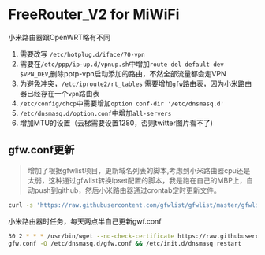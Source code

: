 FreeRouter_V2 for MiWiFi
=============
小米路由器跟OpenWRT略有不同

1. 需要改写 `/etc/hotplug.d/iface/70-vpn`
2. 需要在`/etc/ppp/ip-up.d/vpnup.sh`中增加`route del default dev $VPN_DEV`,删除pptp-vpn启动添加的路由，不然全部流量都会走VPN
3. 为避免冲突，`/etc/iproute2/rt_tables` 需要增加`gfw`路由表，因为小米路由器已经存在一个`vpn`路由表
4. `/etc/config/dhcp`中需要增加`option conf-dir '/etc/dnsmasq.d'`
5. `/etc/dnsmasq.d/option.conf`中增加`all-servers`
6. 增加MTU的设置（云梯需要设置1280，否则twitter图片看不了)

## gfw.conf更新
> 增加了根据gfwlist项目，更新域名列表的脚本,考虑到小米路由器cpu还是太弱，这种通过gfwlist转换ipset配置的脚本，我是跑在自己的MBP上，自动push到github，然后小米路由器通过crontab定时更新文件。

```bash
curl -s 'https://raw.githubusercontent.com/gfwlist/gfwlist/master/gfwlist.txt' | base64 -D | grep --color=none -vE "(aspx?|dotn|exe|fan|html?|php|zh)$" | grep --color=none -oE "[a-z0-9]([a-z0-9_\.\-]*[a-z0-9])?\.[a-z]{2,4}" | sort -u | awk '{printf("ipset=/%s/gfw\nserver=/%s/8.8.8.8\n",$0,$0)}' > etc/dnsmasq.d/gfw.conf
```

小米路由器时任务，每天两点半自己更新gwf.conf

```bash
30 2 * * * /usr/bin/wget --no-check-certificate https://raw.githubusercontent.com/davidhoo/FreeRouter_V2/master/MiWiFi/etc/dnsmasq.d/
gfw.conf -O /etc/dnsmasq.d/gfw.conf && /etc/init.d/dnsmasq restart
```
